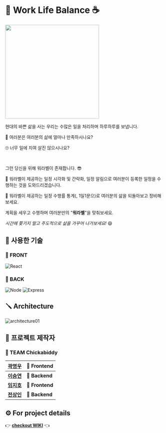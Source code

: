 # :briefcase: Work Life Balance :coffee:

<img src="https://user-images.githubusercontent.com/86960007/150037957-9830ed6d-45fc-40ff-b63d-9540590916b6.png" width="300" height="300">

현대의 바쁜 삶을 사는 우리는 수많은 일을 처리하며 하루하루를 보냅니다.

:thinking: 여러분은 여러분의 삶에 얼마나 만족하시나요?

:roll_eyes: 너무 일에 치여 살진 않으시나요?

<br />

그런 당신을 위해 워라벨이 존재합니다. :sunglasses:

:muscle: 워라벨이 제공하는 일정 시각화 및 간략화, 일정 알림으로 여러분이 등록한 일정을 수행하는 것을 도와드리겠습니다.

:muscle: 워라벨이 제공하는 일정 수행률 통계(, 1일1문으)로 여러분의 삶을 되돌아보고 정비해보세요.

계획을 세우고 수행하며 여러분만의 "**워라벨**"을 맞춰보세요.

<i>시간에 쫓기지 말고 주도적으로 삶을 가꾸어 나가보세요!</i> :smile:

## :toolbox: 사용한 기술
### :triangular_flag_on_post: FRONT
<img alt="React" src="https://img.shields.io/static/v1?logo=React&logoColor=61DAFB&label=Front&message=React&color=61DAFB&style=for-the-badge" />
<!-- <img alt="Redux" src="https://img.shields.io/static/v1?logo=Redux&logoColor=9579DB&label=Front&message=Redux&color=9579DB&style=for-the-badge" /> -->

### :black_flag: BACK
<img alt="Node" src="https://img.shields.io/static/v1?logo=Node.js&logoColor=339933&label=Back&message=Node&color=339933&style=for-the-badge" />
<img alt="Express" src="https://img.shields.io/static/v1?logo=Express&logoColor=DAE9DA&label=Back&message=Express&color=DAE9DA&style=for-the-badge" />


## :screwdriver: Architecture
![architecture01](https://user-images.githubusercontent.com/86960007/150040492-f8ef2b6f-4d8e-4f37-bb02-380d4193e179.png)


## :wrench: 프로젝트 제작자
### :baby_chick: TEAM Chickabiddy

| [곽명우](https://github.com/citysquirrel) | :triangular_flag_on_post: Frontend |
| ---- | --------- |
| [**이승연**](https://github.com/torangL) | :black_flag: **Backend**  |
| [**임지호**](https://github.com/JHL71) | :triangular_flag_on_post: **Frontend** |
| [**전상인**](https://github.com/jeonsangin) | :black_flag: **Backend**  |

## :gear: For project details
:point_right: [**checkout WIKI**](https://github.com/codestates/WorkLifeBalance/wiki) :point_left:
